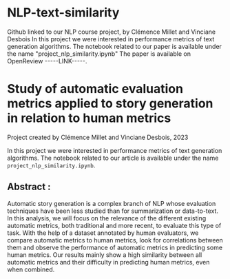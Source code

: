 
# NLP-text-similarity
Github linked to our NLP course project, by Clémence Millet and Vinciane Desbois
In this project we were interested in performance metrics of text generation algorithms. 
The notebook related to our paper is available under the name "project_nlp_similarity.ipynb"
The paper is available on OpenReview -----LINK-----.
# Study of automatic evaluation metrics applied to story generation in relation to human metrics
Project created by Clémence Millet and Vinciane Desbois, 2023


In this project we were interested in performance metrics of text generation algorithms. 
The notebook related to our article is available under the name `project_nlp_similarity.ipynb`.

## Abstract : 
Automatic story generation is a complex branch of NLP whose evaluation techniques have been less studied than for summarization or data-to-text. In this analysis, we will focus on the relevance of the different existing automatic metrics, both traditional and more recent, to evaluate this type of task. With the help of a dataset annotated by human evaluators, we compare automatic metrics to human metrics, look for correlations between them and observe the performance of automatic metrics in predicting some human metrics. Our results mainly show a high similarity between all automatic metrics and their difficulty in predicting human metrics, even when combined.